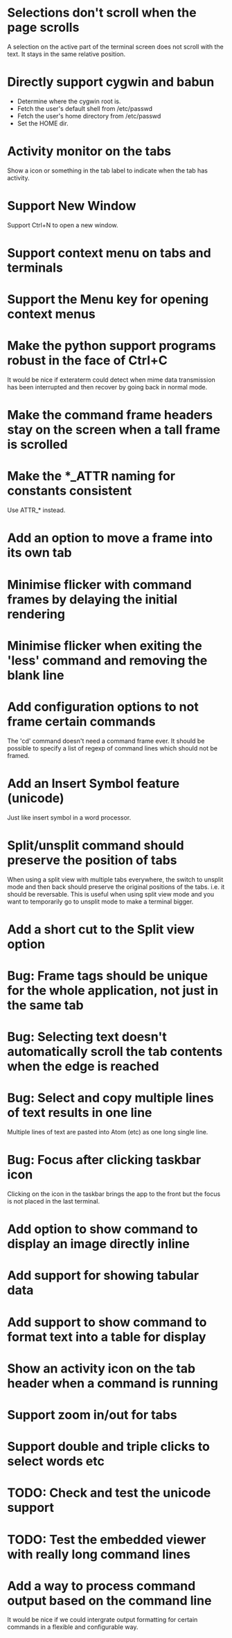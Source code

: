 Selections don't scroll when the page scrolls
=============================================
A selection on the active part of the terminal screen does not scroll with the text. It stays in the same relative position.


Directly support cygwin and babun
=================================

* Determine where the cygwin root is.
* Fetch the user's default shell from /etc/passwd
* Fetch the user's home directory from /etc/passwd
* Set the HOME dir.


Activity monitor on the tabs
============================
Show a icon or something in the tab label to indicate when the tab has activity.


Support New Window
==================
Support Ctrl+N to open a new window.


Support context menu on tabs and terminals
==========================================



Support the Menu key for opening context menus
==============================================


Make the python support programs robust in the face of Ctrl+C
=============================================================
It would be nice if exteraterm could detect when mime data transmission has been interrupted and then recover by going back in normal mode.


Make the command frame headers stay on the screen when a tall frame is scrolled
===============================================================================


Make the *_ATTR naming for constants consistent
===============================================
Use ATTR_* instead.


Add an option to move a frame into its own tab
==============================================


Minimise flicker with command frames by delaying the initial rendering
======================================================================


Minimise flicker when exiting the 'less' command and removing the blank line
============================================================================


Add configuration options to not frame certain commands
=======================================================
The 'cd' command doesn't need a command frame ever. It should be possible to specify a list of regexp of command lines which should not be framed.


Add an Insert Symbol feature (unicode)
======================================
Just like insert symbol in a word processor.


Split/unsplit command should preserve the position of tabs
==========================================================
When using a split view with multiple tabs everywhere, the switch to unsplit mode and then back should preserve the original positions of the tabs. i.e. it should be reversable. This is useful when using split view mode and you want to temporarily go to unsplit mode to make a terminal bigger.


Add a short cut to the Split view option
========================================


Bug: Frame tags should be unique for the whole application, not just in the same tab
====================================================================================


Bug: Selecting text doesn't automatically scroll the tab contents when the edge is reached
==========================================================================================


Bug: Select and copy multiple lines of text results in one line
===============================================================
Multiple lines of text are pasted into Atom (etc) as one long single line.


Bug: Focus after clicking taskbar icon
======================================
Clicking on the icon in the taskbar brings the app to the front but the focus is not placed in the last terminal.


Add option to show command to display an image directly inline
==============================================================


Add support for showing tabular data
====================================


Add support to show command to format text into a table for display
===================================================================


Show an activity icon on the tab header when a command is running
=================================================================


Support zoom in/out for tabs
============================


Support double and triple clicks to select words etc
====================================================


TODO: Check and test the unicode support
========================================


TODO: Test the embedded viewer with really long command lines
=============================================================


Add a way to process command output based on the command line
=============================================================
It would be nice if we could intergrate output formatting for certain commands in a flexible and configurable way.
